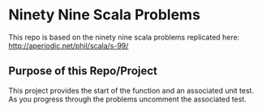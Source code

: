 # Ninety Nine Scala Problems

This repo is based on the ninety nine scala problems replicated here: http://aperiodic.net/phil/scala/s-99/

## Purpose of this Repo/Project

This project provides the start of the function and an associated unit test.
As you progress through the problems uncomment the associated test.